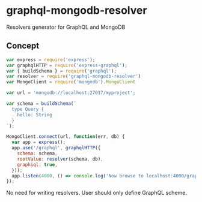 # graphql-mongodb-resolver
Resolvers generator for GraphQL and MongoDB


## Concept

```javascript
var express = require('express');
var graphqlHTTP = require('express-graphql');
var { buildSchema } = require('graphql');
var resolver = require('graphql-mongodb-resolver')
var MongoClient = require('mongodb').MongoClient

var url = 'mongodb://localhost:27017/myproject';

var schema = buildSchema(`
  type Query {
    hello: String
  }
`);

MongoClient.connect(url, function(err, db) {
  var app = express();
  app.use('/graphql', graphqlHTTP({
    schema: schema,
    rootValue: resolver(schema, db),
    graphiql: true,
  }));
  app.listen(4000, () => console.log('Now browse to localhost:4000/graphql'));
});
```

No need for writing resolvers. User should only define GraphQL scheme.
